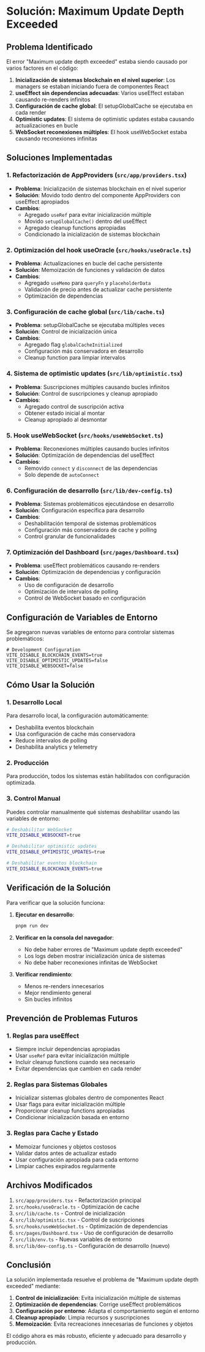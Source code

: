 # Solución: Maximum Update Depth Exceeded

## Problema Identificado

El error "Maximum update depth exceeded" estaba siendo causado por varios factores en el código:

1. **Inicialización de sistemas blockchain en el nivel superior**: Los managers se estaban iniciando fuera de componentes React
2. **useEffect sin dependencias adecuadas**: Varios useEffect estaban causando re-renders infinitos
3. **Configuración de cache global**: El setupGlobalCache se ejecutaba en cada render
4. **Optimistic updates**: El sistema de optimistic updates estaba causando actualizaciones en bucle
5. **WebSocket reconexiones múltiples**: El hook useWebSocket estaba causando reconexiones infinitas

## Soluciones Implementadas

### 1. Refactorización de AppProviders (`src/app/providers.tsx`)

- **Problema**: Inicialización de sistemas blockchain en el nivel superior
- **Solución**: Movido todo dentro del componente AppProviders con useEffect apropiados
- **Cambios**:
  - Agregado `useRef` para evitar inicialización múltiple
  - Movido `setupGlobalCache()` dentro del useEffect
  - Agregado cleanup functions apropiadas
  - Condicionado la inicialización de sistemas blockchain

### 2. Optimización del hook useOracle (`src/hooks/useOracle.ts`)

- **Problema**: Actualizaciones en bucle del cache persistente
- **Solución**: Memoización de funciones y validación de datos
- **Cambios**:
  - Agregado `useMemo` para `queryFn` y `placeholderData`
  - Validación de precio antes de actualizar cache persistente
  - Optimización de dependencias

### 3. Configuración de cache global (`src/lib/cache.ts`)

- **Problema**: setupGlobalCache se ejecutaba múltiples veces
- **Solución**: Control de inicialización única
- **Cambios**:
  - Agregado flag `globalCacheInitialized`
  - Configuración más conservadora en desarrollo
  - Cleanup function para limpiar intervalos

### 4. Sistema de optimistic updates (`src/lib/optimistic.tsx`)

- **Problema**: Suscripciones múltiples causando bucles infinitos
- **Solución**: Control de suscripciones y cleanup apropiado
- **Cambios**:
  - Agregado control de suscripción activa
  - Obtener estado inicial al montar
  - Cleanup apropiado al desmontar

### 5. Hook useWebSocket (`src/hooks/useWebSocket.ts`)

- **Problema**: Reconexiones múltiples causando bucles infinitos
- **Solución**: Optimización de dependencias del useEffect
- **Cambios**:
  - Removido `connect` y `disconnect` de las dependencias
  - Solo depende de `autoConnect`

### 6. Configuración de desarrollo (`src/lib/dev-config.ts`)

- **Problema**: Sistemas problemáticos ejecutándose en desarrollo
- **Solución**: Configuración específica para desarrollo
- **Cambios**:
  - Deshabilitación temporal de sistemas problemáticos
  - Configuración más conservadora de cache y polling
  - Control granular de funcionalidades

### 7. Optimización del Dashboard (`src/pages/Dashboard.tsx`)

- **Problema**: useEffect problemáticos causando re-renders
- **Solución**: Optimización de dependencias y configuración
- **Cambios**:
  - Uso de configuración de desarrollo
  - Optimización de intervalos de polling
  - Control de WebSocket basado en configuración

## Configuración de Variables de Entorno

Se agregaron nuevas variables de entorno para controlar sistemas problemáticos:

```env
# Development Configuration
VITE_DISABLE_BLOCKCHAIN_EVENTS=true
VITE_DISABLE_OPTIMISTIC_UPDATES=false
VITE_DISABLE_WEBSOCKET=false
```

## Cómo Usar la Solución

### 1. Desarrollo Local

Para desarrollo local, la configuración automáticamente:
- Deshabilita eventos blockchain
- Usa configuración de cache más conservadora
- Reduce intervalos de polling
- Deshabilita analytics y telemetry

### 2. Producción

Para producción, todos los sistemas están habilitados con configuración optimizada.

### 3. Control Manual

Puedes controlar manualmente qué sistemas deshabilitar usando las variables de entorno:

```bash
# Deshabilitar WebSocket
VITE_DISABLE_WEBSOCKET=true

# Deshabilitar optimistic updates
VITE_DISABLE_OPTIMISTIC_UPDATES=true

# Deshabilitar eventos blockchain
VITE_DISABLE_BLOCKCHAIN_EVENTS=true
```

## Verificación de la Solución

Para verificar que la solución funciona:

1. **Ejecutar en desarrollo**:
   ```bash
   pnpm run dev
   ```

2. **Verificar en la consola del navegador**:
   - No debe haber errores de "Maximum update depth exceeded"
   - Los logs deben mostrar inicialización única de sistemas
   - No debe haber reconexiones infinitas de WebSocket

3. **Verificar rendimiento**:
   - Menos re-renders innecesarios
   - Mejor rendimiento general
   - Sin bucles infinitos

## Prevención de Problemas Futuros

### 1. Reglas para useEffect

- Siempre incluir dependencias apropiadas
- Usar `useRef` para evitar inicialización múltiple
- Incluir cleanup functions cuando sea necesario
- Evitar dependencias que cambien en cada render

### 2. Reglas para Sistemas Globales

- Inicializar sistemas globales dentro de componentes React
- Usar flags para evitar inicialización múltiple
- Proporcionar cleanup functions apropiadas
- Condicionar inicialización basada en entorno

### 3. Reglas para Cache y Estado

- Memoizar funciones y objetos costosos
- Validar datos antes de actualizar estado
- Usar configuración apropiada para cada entorno
- Limpiar caches expirados regularmente

## Archivos Modificados

1. `src/app/providers.tsx` - Refactorización principal
2. `src/hooks/useOracle.ts` - Optimización de cache
3. `src/lib/cache.ts` - Control de inicialización
4. `src/lib/optimistic.tsx` - Control de suscripciones
5. `src/hooks/useWebSocket.ts` - Optimización de dependencias
6. `src/pages/Dashboard.tsx` - Uso de configuración de desarrollo
7. `src/lib/env.ts` - Nuevas variables de entorno
8. `src/lib/dev-config.ts` - Configuración de desarrollo (nuevo)

## Conclusión

La solución implementada resuelve el problema de "Maximum update depth exceeded" mediante:

1. **Control de inicialización**: Evita inicialización múltiple de sistemas
2. **Optimización de dependencias**: Corrige useEffect problemáticos
3. **Configuración por entorno**: Adapta el comportamiento según el entorno
4. **Cleanup apropiado**: Limpia recursos y suscripciones
5. **Memoización**: Evita recreaciones innecesarias de funciones y objetos

El código ahora es más robusto, eficiente y adecuado para desarrollo y producción.
